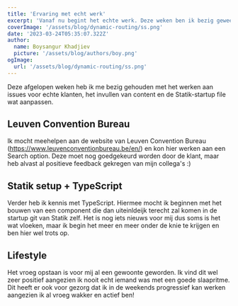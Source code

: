 ```yaml
---
title: 'Ervaring met echt werk'
excerpt: 'Vanaf nu begint het echte werk. Deze weken ben ik bezig geweest met het oplossen van issues voor websites van echte klanten.'
coverImage: '/assets/blog/dynamic-routing/ss.png'
date: '2023-03-24T05:35:07.322Z'
author:
  name: Boysangur Khadjiev
  picture: '/assets/blog/authors/boy.png'
ogImage:
  url: '/assets/blog/dynamic-routing/ss.png'
---
```


Deze afgelopen weken heb ik me bezig gehouden met het werken aan issues voor echte klanten, het invullen van content en de Statik-startup file wat aanpassen.

## Leuven Convention Bureau

Ik mocht meehelpen aan de website van Leuven Convention Bureau (https://www.leuvenconventionbureau.be/en/) en kon hier werken aan een Search option. Deze moet nog goedgekeurd worden door de klant, maar heb alvast al positieve feedback gekregen van mijn collega's :)

## Statik setup + TypeScript

Verder heb ik kennis met TypeScript. Hiermee mocht ik beginnen met het bouwen van een component die dan uiteinldeijk terecht zal komen in de startup git van Statik zelf. Het is nog iets nieuws voor mij dus soms is het wat vloeken, maar ik begin het meer en meer onder de knie te krijgen en ben hier wel trots op.

## Lifestyle

Het vroeg opstaan is voor mij al een gewoonte geworden. Ik vind dit wel zeer positief aangezien ik nooit echt iemand was met een goede slaapritme. Dit heeft er ook voor gezorg dat ik in de weekends progressief kan werken aangezien ik al vroeg wakker en actief ben!

